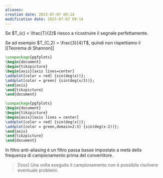```yaml
---
aliases: 
creation date: 2023-07-07 09:14
modification date: 2023-07-07 09:14
---
```


Se $T_{c} < \frac{T}{2}$ riesco a ricostruire il segnale perfettamente.

Se ad esempio $T_{C,2} = \frac{3}{4}T$, quindi non rispettiamo il [[Teorema di Shannon]]

```tikz
\usepackage{pgfplots}
\begin{document}
\begin{tikzpicture}
\begin{axis}[axis lines=center]
\addplot[color = red] {sin(deg(x))};
\addplot[color = green] {sin(deg(x/3))};
\end{axis}
\end{tikzpicture}
\end{document}
```


```tikz
\usepackage{pgfplots}
\begin{document}
\begin{tikzpicture}
\begin{axis}[axis lines = center]
\addplot[color = red] {sin(deg(x))};
\addplot[color = green,domain=2:3] {sin(deg(x-2))};
\end{axis}
\end{tikzpicture}
\end{document}
```

In filtro anti-aliasing è un filtro passa basse impostato a metà della frequenza di campionamento prima del convertitore.



>[!oss]
>Una volta eseguito il campionamento non è possibile risolvere eventuale problemi.